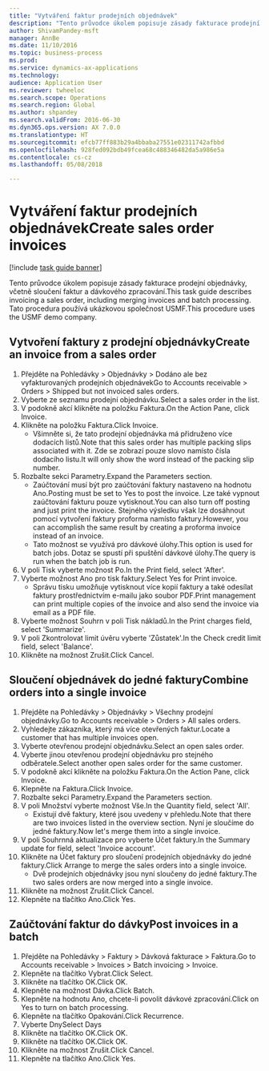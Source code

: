 ```yaml
--- 
title: "Vytváření faktur prodejních objednávek"
description: "Tento průvodce úkolem popisuje zásady fakturace prodejní objednávky, včetně sloučení faktur a dávkového zpracování."
author: ShivamPandey-msft
manager: AnnBe
ms.date: 11/10/2016
ms.topic: business-process
ms.prod: 
ms.service: dynamics-ax-applications
ms.technology: 
audience: Application User
ms.reviewer: twheeloc
ms.search.scope: Operations
ms.search.region: Global
ms.author: shpandey
ms.search.validFrom: 2016-06-30
ms.dyn365.ops.version: AX 7.0.0
ms.translationtype: HT
ms.sourcegitcommit: efcb77ff883b29a4bbaba27551e02311742afbbd
ms.openlocfilehash: 928fed092bdb49fcea68c488346482da5a986e5a
ms.contentlocale: cs-cz
ms.lasthandoff: 05/08/2018

---
```

# <a name="create-sales-order-invoices"></a><span data-ttu-id="56212-103">Vytváření faktur prodejních objednávek</span><span class="sxs-lookup"><span data-stu-id="56212-103">Create sales order invoices</span></span>

[!include [task guide banner](../../includes/task-guide-banner.md)]

<span data-ttu-id="56212-104">Tento průvodce úkolem popisuje zásady fakturace prodejní objednávky, včetně sloučení faktur a dávkového zpracování.</span><span class="sxs-lookup"><span data-stu-id="56212-104">This task guide describes invoicing a sales order, including merging invoices and batch processing.</span></span> <span data-ttu-id="56212-105">Tato procedura používá ukázkovou společnost USMF.</span><span class="sxs-lookup"><span data-stu-id="56212-105">This procedure uses the USMF demo company.</span></span>


## <a name="create-an-invoice-from-a-sales-order"></a><span data-ttu-id="56212-106">Vytvoření faktury z prodejní objednávky</span><span class="sxs-lookup"><span data-stu-id="56212-106">Create an invoice from a sales order</span></span>
1. <span data-ttu-id="56212-107">Přejděte na Pohledávky > Objednávky > Dodáno ale bez vyfakturovaných prodejních objednávek</span><span class="sxs-lookup"><span data-stu-id="56212-107">Go to Accounts receivable > Orders > Shipped but not invoiced sales orders.</span></span>
2. <span data-ttu-id="56212-108">Vyberte ze seznamu prodejní objednávku.</span><span class="sxs-lookup"><span data-stu-id="56212-108">Select a sales order in the list.</span></span> 
3. <span data-ttu-id="56212-109">V podokně akcí klikněte na položku Faktura.</span><span class="sxs-lookup"><span data-stu-id="56212-109">On the Action Pane, click Invoice.</span></span>
4. <span data-ttu-id="56212-110">Klikněte na položku Faktura.</span><span class="sxs-lookup"><span data-stu-id="56212-110">Click Invoice.</span></span>
    * <span data-ttu-id="56212-111">Všimněte si, že tato prodejní objednávka má přidruženo více dodacích listů.</span><span class="sxs-lookup"><span data-stu-id="56212-111">Note that this sales order has multiple packing slips associated with it.</span></span> <span data-ttu-id="56212-112">Zde se zobrazí pouze slovo <multiple> namísto čísla dodacího listu.</span><span class="sxs-lookup"><span data-stu-id="56212-112">It will only show the word <multiple> instead of the packing slip number.</span></span>  
5. <span data-ttu-id="56212-113">Rozbalte sekci Parametry.</span><span class="sxs-lookup"><span data-stu-id="56212-113">Expand the Parameters section.</span></span>
    * <span data-ttu-id="56212-114">Zaúčtování musí být pro zaúčtování faktury nastaveno na hodnotu Ano.</span><span class="sxs-lookup"><span data-stu-id="56212-114">Posting must be set to Yes to post the invoice.</span></span> <span data-ttu-id="56212-115">Lze také vypnout zaúčtování fakturu pouze vytisknout.</span><span class="sxs-lookup"><span data-stu-id="56212-115">You can also turn off posting and just print the invoice.</span></span> <span data-ttu-id="56212-116">Stejného výsledku však lze dosáhnout pomocí vytvoření faktury proforma namísto faktury.</span><span class="sxs-lookup"><span data-stu-id="56212-116">However, you can accomplish the same result by creating a proforma invoice instead of an invoice.</span></span>  
    * <span data-ttu-id="56212-117">Tato možnost se využívá pro dávkové úlohy.</span><span class="sxs-lookup"><span data-stu-id="56212-117">This option is used for batch jobs.</span></span> <span data-ttu-id="56212-118">Dotaz se spustí při spuštění dávkové úlohy.</span><span class="sxs-lookup"><span data-stu-id="56212-118">The query is run when the batch job is run.</span></span>    
6. <span data-ttu-id="56212-119">V poli Tisk vyberte možnost Po.</span><span class="sxs-lookup"><span data-stu-id="56212-119">In the Print field, select 'After'.</span></span>
7. <span data-ttu-id="56212-120">Vyberte možnost Ano pro tisk faktury.</span><span class="sxs-lookup"><span data-stu-id="56212-120">Select Yes for Print invoice.</span></span>
    * <span data-ttu-id="56212-121">Správu tisku umožňuje vytisknout více kopií faktury a také odesílat faktury prostřednictvím e-mailu jako soubor PDF.</span><span class="sxs-lookup"><span data-stu-id="56212-121">Print management can print  multiple copies of the invoice and also send the invoice via email as a PDF file.</span></span>  
8. <span data-ttu-id="56212-122">Vyberte možnost Souhrn v poli Tisk nákladů.</span><span class="sxs-lookup"><span data-stu-id="56212-122">In the Print charges field, select 'Summarize'.</span></span>
9. <span data-ttu-id="56212-123">V poli Zkontrolovat limit úvěru vyberte 'Zůstatek'.</span><span class="sxs-lookup"><span data-stu-id="56212-123">In the Check credit limit field, select 'Balance'.</span></span>
10. <span data-ttu-id="56212-124">Klikněte na možnost Zrušit.</span><span class="sxs-lookup"><span data-stu-id="56212-124">Click Cancel.</span></span>

## <a name="combine-orders-into-a-single-invoice"></a><span data-ttu-id="56212-125">Sloučení objednávek do jedné faktury</span><span class="sxs-lookup"><span data-stu-id="56212-125">Combine orders into a single invoice</span></span>
1. <span data-ttu-id="56212-126">Přejděte na Pohledávky > Objednávky > Všechny prodejní objednávky.</span><span class="sxs-lookup"><span data-stu-id="56212-126">Go to Accounts receivable > Orders > All sales orders.</span></span>
2. <span data-ttu-id="56212-127">Vyhledejte zákazníka, který má více otevřených faktur.</span><span class="sxs-lookup"><span data-stu-id="56212-127">Locate a customer that has multiple invoices open.</span></span>
3. <span data-ttu-id="56212-128">Vyberte otevřenou prodejní objednávku.</span><span class="sxs-lookup"><span data-stu-id="56212-128">Select an open sales order.</span></span>
4. <span data-ttu-id="56212-129">Vyberte jinou otevřenou prodejní objednávku pro stejného odběratele.</span><span class="sxs-lookup"><span data-stu-id="56212-129">Select another open sales order for the same customer.</span></span>
5. <span data-ttu-id="56212-130">V podokně akcí klikněte na položku Faktura.</span><span class="sxs-lookup"><span data-stu-id="56212-130">On the Action Pane, click Invoice.</span></span>
6. <span data-ttu-id="56212-131">Klepněte na Faktura.</span><span class="sxs-lookup"><span data-stu-id="56212-131">Click Invoice.</span></span>
7. <span data-ttu-id="56212-132">Rozbalte sekci Parametry.</span><span class="sxs-lookup"><span data-stu-id="56212-132">Expand the Parameters section.</span></span>
8. <span data-ttu-id="56212-133">V poli Množství vyberte možnost Vše.</span><span class="sxs-lookup"><span data-stu-id="56212-133">In the Quantity field, select 'All'.</span></span>
    * <span data-ttu-id="56212-134">Existují dvě faktury, které jsou uvedeny v přehledu.</span><span class="sxs-lookup"><span data-stu-id="56212-134">Note that there are two invoices listed in the overview section.</span></span> <span data-ttu-id="56212-135">Nyní je sloučíme do jedné faktury.</span><span class="sxs-lookup"><span data-stu-id="56212-135">Now let's merge them into a single invoice.</span></span>  
9. <span data-ttu-id="56212-136">V poli Souhrnná aktualizace pro vyberte Účet faktury.</span><span class="sxs-lookup"><span data-stu-id="56212-136">In the Summary update for field, select 'Invoice account'.</span></span>
10. <span data-ttu-id="56212-137">Klikněte na Účet faktury pro sloučení prodejních objednávky do jedné faktury.</span><span class="sxs-lookup"><span data-stu-id="56212-137">Click Arrange to merge the sales orders into a single invoice.</span></span>
    * <span data-ttu-id="56212-138">Dvě prodejních objednávky jsou nyní sloučeny do jedné faktury.</span><span class="sxs-lookup"><span data-stu-id="56212-138">The two sales orders are now merged into a single invoice.</span></span>   
11. <span data-ttu-id="56212-139">Klikněte na možnost Zrušit.</span><span class="sxs-lookup"><span data-stu-id="56212-139">Click Cancel.</span></span>
12. <span data-ttu-id="56212-140">Klepněte na tlačítko Ano.</span><span class="sxs-lookup"><span data-stu-id="56212-140">Click Yes.</span></span>

## <a name="post-invoices-in-a-batch"></a><span data-ttu-id="56212-141">Zaúčtování faktur do dávky</span><span class="sxs-lookup"><span data-stu-id="56212-141">Post invoices in a batch</span></span>
1. <span data-ttu-id="56212-142">Přejděte na Pohledávky > Faktury > Dávková fakturace > Faktura.</span><span class="sxs-lookup"><span data-stu-id="56212-142">Go to Accounts receivable > Invoices > Batch invoicing > Invoice.</span></span>
2. <span data-ttu-id="56212-143">Klepněte na tlačítko Vybrat.</span><span class="sxs-lookup"><span data-stu-id="56212-143">Click Select.</span></span>
3. <span data-ttu-id="56212-144">Klikněte na tlačítko OK.</span><span class="sxs-lookup"><span data-stu-id="56212-144">Click OK.</span></span>
4. <span data-ttu-id="56212-145">Klepněte na možnost Dávka.</span><span class="sxs-lookup"><span data-stu-id="56212-145">Click Batch.</span></span>
5. <span data-ttu-id="56212-146">Klepněte na hodnotu Ano, chcete-li povolit dávkové zpracování.</span><span class="sxs-lookup"><span data-stu-id="56212-146">Click on Yes to turn on batch processing.</span></span>
6. <span data-ttu-id="56212-147">Klepněte na tlačítko Opakování.</span><span class="sxs-lookup"><span data-stu-id="56212-147">Click Recurrence.</span></span>
7. <span data-ttu-id="56212-148">Vyberte Dny</span><span class="sxs-lookup"><span data-stu-id="56212-148">Select Days</span></span>
8. <span data-ttu-id="56212-149">Klikněte na tlačítko OK.</span><span class="sxs-lookup"><span data-stu-id="56212-149">Click OK.</span></span>
9. <span data-ttu-id="56212-150">Klikněte na tlačítko OK.</span><span class="sxs-lookup"><span data-stu-id="56212-150">Click OK.</span></span>
10. <span data-ttu-id="56212-151">Klikněte na možnost Zrušit.</span><span class="sxs-lookup"><span data-stu-id="56212-151">Click Cancel.</span></span>
11. <span data-ttu-id="56212-152">Klepněte na tlačítko Ano.</span><span class="sxs-lookup"><span data-stu-id="56212-152">Click Yes.</span></span>



